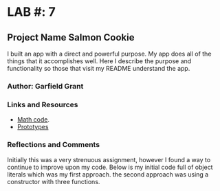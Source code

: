 # LAB #: 7

## Project Name Salmon Cookie

I built an app with a direct and powerful purpose. My app does all of the things that it accomplishes well. Here  I describe the purpose and functionality so those that visit my README understand the app.

### Author: Garfield Grant

### Links and Resources

* [Math code](https://developer.mozilla.org/en-US/docs/Web/JavaScript/Reference/Global_Objects/Math/random).
* [Prototypes](https://developer.mozilla.org/en-US/docs/Learn/JavaScript/Objects/Object_prototypes)

### Reflections and Comments

Initially this was a very strenuous assignment, however I found a way to continue to improve upon my code. Below is my initial code full of object literals which was my first approach. the second approach was using a constructor with three functions.

<!-- dead code 
object literals used for initial code. 
/* 
//Tokyo

let tokyo = {
  name: 'Tokyo',
  minCustomerPerHr: 3,
  maxCustomerPerHr: 24,
  avgCookiesSold: 1.2,
  cookiesSoldPerHr:[],
  //customerPerHr: [],
  dailySoldTotal: 0,

  randomCustomerEachHr: function () {
    return Math.floor(Math.random() * (this.maxCustomerPerHr - this.minCustomerPerHr + 1) + this.minCustomerPerHr);
  },

  calCookiesSoldPerHr: function () {
    for (let i = 0; i < hoursArray.length; i++) {
      let hourlyCookies = Math.ceil(this.randomCustomerEachHr() * this.avgCookiesSold);
      this.cookiesSoldPerHr.push(hourlyCookies)
      this.dailySoldTotal += hourlyCookies;
    }
  },
  
  render:function() {
    this.calCookiesSoldPerHr();
    //console.log('I am here');
    let tokyoList = document.getElementById('tokyo-stand');
    for (let i = 0; i < hoursArray.length; i++){
      let li = document.createElement('li'); 
      li.textContent = `${hoursArray[i]}: ${this.cookiesSoldPerHr[i]}`;
      tokyoList.appendChild(li);
    }
    let li = document.createElement('li'); 
    li.textContent = `Total Cookies Sold: ${this.dailySoldTotal}`;
    tokyoList.appendChild(li);
  },
};

tokyo.render();
console.log (tokyo);


///Dubai Stand
let dubai = {
  name: 'Dubai',
  minCustomerPerHr: 11,
  maxCustomerPerHr: 38,
  avgCookiesSold: 3.7,
  cookiesSoldPerHr:[],
  //customerPerHr: [],
  dailySoldTotal: 0,

  randomCustomerEachHr: function () {
    return Math.floor(Math.random() * (this.maxCustomerPerHr - this.minCustomerPerHr + 1) + this.minCustomerPerHr);
  },

  calCookiesSoldPerHr: function () {
    for (let i = 0; i < hoursArray.length; i++) {
      let hourlyCookies = Math.ceil(this.randomCustomerEachHr() * this.avgCookiesSold);
      this.cookiesSoldPerHr.push(hourlyCookies)
      this.dailySoldTotal += hourlyCookies;
    }
  },
  
  render:function() {
    this.calCookiesSoldPerHr();
    //console.log('I am here');
    let dubaiList = document.getElementById('dubai-stand');
    for (let i = 0; i < hoursArray.length; i++){
      let li = document.createElement('li'); 
      li.textContent = `${hoursArray[i]}: ${this.cookiesSoldPerHr[i]}`;
      dubaiList.appendChild(li);
    }
    let li = document.createElement('li'); 
    li.textContent = `Total Cookies Sold: ${this.dailySoldTotal}`;
    dubaiList.appendChild(li);
  },
};

dubai.render();
console.log(dubai); 

//Paris 
let paris = {
  name: 'Paris',
  minCustomerPerHr: 20,
  maxCustomerPerHr: 38,
  avgCookiesSold: 2.3,
  cookiesSoldPerHr:[],
  //customerPerHr: [],
  dailySoldTotal: 0,

  randomCustomerEachHr: function () {
    return Math.floor(Math.random() * (this.maxCustomerPerHr - this.minCustomerPerHr + 1) + this.minCustomerPerHr);
  },

  calCookiesSoldPerHr: function () {
    for (let i = 0; i < hoursArray.length; i++) {
      let hourlyCookies = Math.ceil(this.randomCustomerEachHr() * this.avgCookiesSold);
      this.cookiesSoldPerHr.push(hourlyCookies)
      this.dailySoldTotal += hourlyCookies;
    }
  },
  
  render:function() {
    this.calCookiesSoldPerHr();
    //console.log('I am here');
    let parisList = document.getElementById('paris-stand');
    for (let i = 0; i < hoursArray.length; i++){
      let li = document.createElement('li'); 
      li.textContent = `${hoursArray[i]}: ${this.cookiesSoldPerHr[i]}`;
      parisList.appendChild(li);
    }
    let li = document.createElement('li'); 
    li.textContent = `Total Cookies Sold: ${this.dailySoldTotal}`;
    parisList.appendChild(li);
  },
};

paris.render();
console.log(paris); 

//Lima

let lima = {
  name: 'Lima',
  minCustomerPerHr: 2,
  maxCustomerPerHr: 16,
  avgCookiesSold: 4.6,
  cookiesSoldPerHr:[],
  //customerPerHr: [],
  dailySoldTotal: 0,

  randomCustomerEachHr: function () {
    return Math.floor(Math.random() * (this.maxCustomerPerHr - this.minCustomerPerHr + 1) + this.minCustomerPerHr);
  },

  calCookiesSoldPerHr: function () {
    for (let i = 0; i < hoursArray.length; i++) {
      let hourlyCookies = Math.ceil(this.randomCustomerEachHr() * this.avgCookiesSold);
      this.cookiesSoldPerHr.push(hourlyCookies)
      this.dailySoldTotal += hourlyCookies;
    }
  },
  
  render:function() {
    this.calCookiesSoldPerHr();
    //console.log('I am here');
    let limaList = document.getElementById('lima-stand');
    for (let i = 0; i < hoursArray.length; i++){
      let li = document.createElement('li'); 
      li.textContent = `${hoursArray[i]}: ${this.cookiesSoldPerHr[i]}`;
      limaList.appendChild(li);
    }
    let li = document.createElement('li'); 
    li.textContent = `Total Cookies Sold: ${this.dailySoldTotal}`;
    limaList.appendChild(li);
  },
};

lima.render();
console.log(lima);  -->